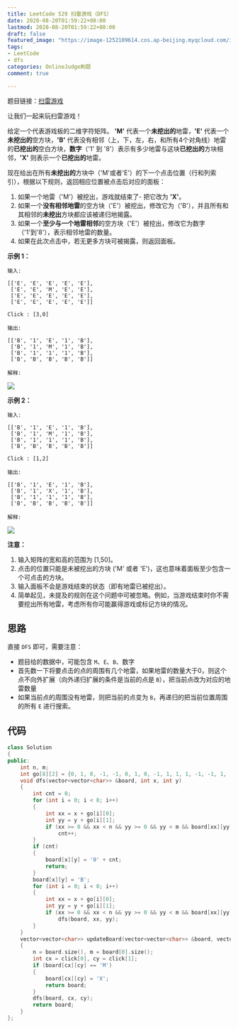 ```yaml
---
title: LeetCode 529 扫雷游戏（DFS）
date: 2020-08-20T01:59:22+08:00
lastmod: 2020-08-20T01:59:22+08:00
draft: false
featured_image: "https://image-1252109614.cos.ap-beijing.myqcloud.com/img/20210508201223.png"
tags:
- LeetCode
- dfs
categories: OnlineJudge刷题
comment: true

---
```


题目链接：[扫雷游戏](https://leetcode-cn.com/problems/minesweeper/)

让我们一起来玩扫雷游戏！

给定一个代表游戏板的二维字符矩阵。 **'M'** 代表一个**未挖出的**地雷，**'E'** 代表一个**未挖出的**空方块，**'B'** 代表没有相邻（上，下，左，右，和所有4个对角线）地雷的**已挖出的**空白方块，**数字**（'1' 到 '8'）表示有多少地雷与这块**已挖出的**方块相邻，**'X'** 则表示一个**已挖出的**地雷。

现在给出在所有**未挖出的**方块中（'M'或者'E'）的下一个点击位置（行和列索引），根据以下规则，返回相应位置被点击后对应的面板：

1. 如果一个地雷（'M'）被挖出，游戏就结束了- 把它改为 **'X'**。
2. 如果一个**没有相邻地雷**的空方块（'E'）被挖出，修改它为（'B'），并且所有和其相邻的**未挖出**方块都应该被递归地揭露。
3. 如果一个**至少与一个地雷相邻**的空方块（'E'）被挖出，修改它为数字（'1'到'8'），表示相邻地雷的数量。
4. 如果在此次点击中，若无更多方块可被揭露，则返回面板。

**示例 1：**

```
输入: 

[['E', 'E', 'E', 'E', 'E'],
 ['E', 'E', 'M', 'E', 'E'],
 ['E', 'E', 'E', 'E', 'E'],
 ['E', 'E', 'E', 'E', 'E']]

Click : [3,0]

输出: 

[['B', '1', 'E', '1', 'B'],
 ['B', '1', 'M', '1', 'B'],
 ['B', '1', '1', '1', 'B'],
 ['B', 'B', 'B', 'B', 'B']]

解释:
```

![](https://assets.leetcode-cn.com/aliyun-lc-upload/uploads/2018/10/12/minesweeper_example_1.png)

**示例 2：**

```
输入: 

[['B', '1', 'E', '1', 'B'],
 ['B', '1', 'M', '1', 'B'],
 ['B', '1', '1', '1', 'B'],
 ['B', 'B', 'B', 'B', 'B']]

Click : [1,2]

输出: 

[['B', '1', 'E', '1', 'B'],
 ['B', '1', 'X', '1', 'B'],
 ['B', '1', '1', '1', 'B'],
 ['B', 'B', 'B', 'B', 'B']]

解释:
```

![](https://assets.leetcode-cn.com/aliyun-lc-upload/uploads/2018/10/12/minesweeper_example_2.png)

**注意：**

1. 输入矩阵的宽和高的范围为 [1,50]。
2. 点击的位置只能是未被挖出的方块 ('M' 或者 'E')，这也意味着面板至少包含一个可点击的方块。
3. 输入面板不会是游戏结束的状态（即有地雷已被挖出）。
4. 简单起见，未提及的规则在这个问题中可被忽略。例如，当游戏结束时你不需要挖出所有地雷，考虑所有你可能赢得游戏或标记方块的情况。

## 思路

直接 `DFS` 即可，需要注意：

- 题目给的数据中，可能包含 `M`、`E`、`B`、数字
- 首先数一下将要点击的点的周围有几个地雷，如果地雷的数量大于0，则这个点不向外扩展（向外递归扩展的条件是当前的点是 `B`），把当前点改为对应的地雷数量
- 如果当前点的周围没有地雷，则把当前的点变为 `B`，再递归的把当前位置周围的所有 `E` 进行搜索。

## 代码

```cpp
class Solution
{
public:
    int n, m;
    int go[8][2] = {0, 1, 0, -1, -1, 0, 1, 0, -1, 1, 1, 1, -1, -1, 1, -1};
    void dfs(vector<vector<char>> &board, int x, int y)
    {
        int cnt = 0;
        for (int i = 0; i < 8; i++)
        {
            int xx = x + go[i][0];
            int yy = y + go[i][1];
            if (xx >= 0 && xx < n && yy >= 0 && yy < m && board[xx][yy] == 'M')
                cnt++;
        }
        if (cnt)
        {
            board[x][y] = '0' + cnt;
            return;
        }
        board[x][y] = 'B';
        for (int i = 0; i < 8; i++)
        {
            int xx = x + go[i][0];
            int yy = y + go[i][1];
            if (xx >= 0 && xx < n && yy >= 0 && yy < m && board[xx][yy] == 'E')
                dfs(board, xx, yy);
        }
    }
    vector<vector<char>> updateBoard(vector<vector<char>> &board, vector<int> &click)
    {
        n = board.size(), m = board[0].size();
        int cx = click[0], cy = click[1];
        if (board[cx][cy] == 'M')
        {
            board[cx][cy] = 'X';
            return board;
        }
        dfs(board, cx, cy);
        return board;
    }
};
```
